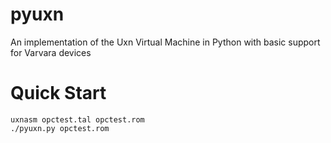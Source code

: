# pyuxn

An implementation of the Uxn Virtual Machine in Python with basic support for Varvara devices

# Quick Start
```shell
uxnasm opctest.tal opctest.rom
./pyuxn.py opctest.rom
```
